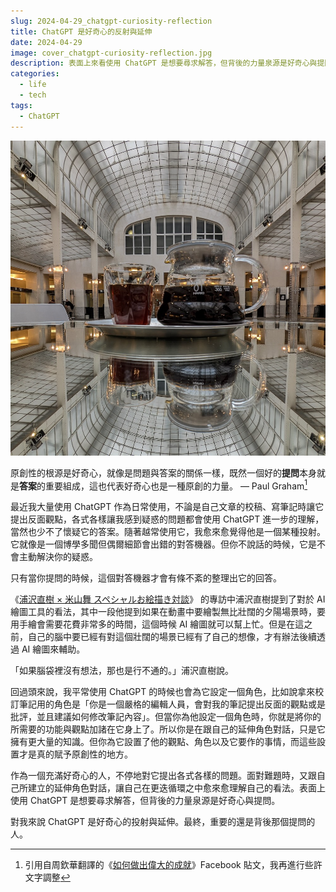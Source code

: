 ```yaml
---
slug: 2024-04-29_chatgpt-curiosity-reflection
title: ChatGPT 是好奇心的反射與延伸
date: 2024-04-29
image: cover_chatgpt-curiosity-reflection.jpg
description: 表面上來看使用 ChatGPT 是想要尋求解答，但背後的力量泉源是好奇心與提問。
categories:
  - life
  - tech
tags:
  - ChatGPT
---
```


![封面照片](./cover_chatgpt-curiosity-reflection.jpg)

原創性的根源是好奇心，就像是問題與答案的關係一樣，既然一個好的**提問**本身就是**答案**的重要組成，這也代表好奇心也是一種原創的力量。 — Paul Graham[^1]

最近我大量使用 ChatGPT 作為日常使用，不論是自己文章的校稿、寫筆記時讓它提出反面觀點，各式各樣讓我感到疑惑的問題都會使用 ChatGPT 進一步的理解，當然也少不了懷疑它的答案。隨著越常使用它，我愈來愈覺得他是一個某種投射。它就像是一個博學多聞但偶爾細節會出錯的對答機器。但你不說話的時候，它是不會主動解決你的疑惑。

只有當你提問的時候，這個對答機器才會有條不紊的整理出它的回答。

《[浦沢直樹 × 米山舞 スペシャルお絵描き対談](https://www.youtube.com/watch?v=pVr3sEeus6E&t=1400s)》 的專訪中浦沢直樹提到了對於 AI 繪圖工具的看法，其中一段他提到如果在動畫中要繪製無比壯闊的夕陽場景時，要用手繪會需要花費非常多的時間，這個時候 AI 繪圖就可以幫上忙。但是在這之前，自己的腦中要已經有對這個壯闊的場景已經有了自己的想像，才有辦法後續透過 AI 繪圖來輔助。

「如果腦袋裡沒有想法，那也是行不通的。」浦沢直樹說。

回過頭來說，我平常使用 ChatGPT 的時候也會為它設定一個角色，比如說拿來校訂筆記用的角色是「你是一個嚴格的編輯人員，會對我的筆記提出反面的觀點或是批評，並且建議如何修改筆記內容」。但當你為他設定一個角色時，你就是將你的所需要的功能與觀點加諸在它身上了。所以你是在跟自己的延伸角色對話，只是它擁有更大量的知識。但你為它設置了他的觀點、角色以及它要作的事情，而這些設置才是真的賦予原創性的地方。

作為一個充滿好奇心的人，不停地對它提出各式各樣的問題。面對難題時，又跟自己所建立的延伸角色對話，讓自己在更迭循環之中愈來愈理解自己的看法。表面上使用 ChatGPT 是想要尋求解答，但背後的力量泉源是好奇心與提問。

對我來說 ChatGPT 是好奇心的投射與延伸。最終，重要的還是背後那個提問的人。

[^1]: 引用自周欽華翻譯的《[如何做出偉大的成就](https://www.facebook.com/chouchinhua/posts/pfbid03cpFHNMvCMmDmkv682Ec283EJrpmwqErZZFTKBprmaj4PU5QuZPTdWoo3karioszl)》Facebook 貼文，我再進行些許文字調整
